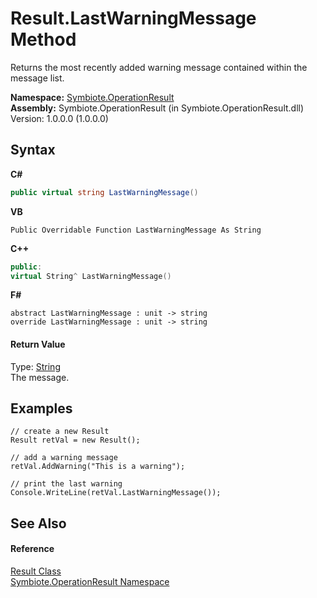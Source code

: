 # Result.LastWarningMessage Method 
 

Returns the most recently added warning message contained within the message list.

**Namespace:**&nbsp;<a href="846ea925-838c-f4a8-6a8a-689eb9584d48">Symbiote.OperationResult</a><br />**Assembly:**&nbsp;Symbiote.OperationResult (in Symbiote.OperationResult.dll) Version: 1.0.0.0 (1.0.0.0)

## Syntax

**C#**<br />
``` C#
public virtual string LastWarningMessage()
```

**VB**<br />
``` VB
Public Overridable Function LastWarningMessage As String
```

**C++**<br />
``` C++
public:
virtual String^ LastWarningMessage()
```

**F#**<br />
``` F#
abstract LastWarningMessage : unit -> string 
override LastWarningMessage : unit -> string 
```


#### Return Value
Type: <a href="http://msdn2.microsoft.com/en-us/library/s1wwdcbf" target="_blank">String</a><br />The message.

## Examples

```
// create a new Result
Result retVal = new Result();

// add a warning message
retVal.AddWarning("This is a warning");

// print the last warning
Console.WriteLine(retVal.LastWarningMessage());
```


## See Also


#### Reference
<a href="fed882b9-fab1-b6e8-5855-cbc027039192">Result Class</a><br /><a href="846ea925-838c-f4a8-6a8a-689eb9584d48">Symbiote.OperationResult Namespace</a><br />